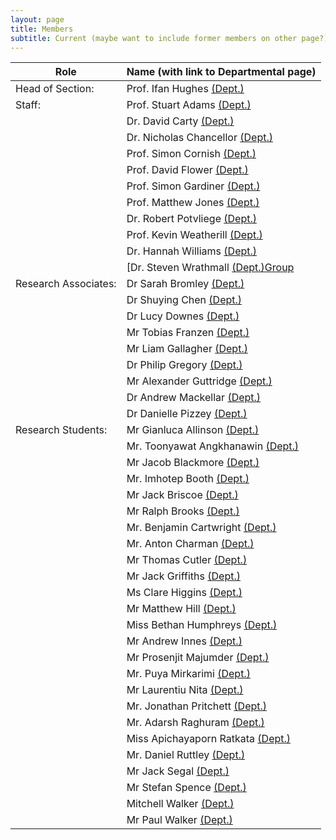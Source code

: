 ```yaml
---
layout: page
title: Members 
subtitle: Current (maybe want to include former members on other page?)
---
```

|Role|	Name (with link to Departmental page)|
|---|---|
|Head of Section:	|Prof. Ifan Hughes [(Dept.)](https://www.durham.ac.uk/staff/i-g-hughes/)|
|Staff:	|Prof. Stuart Adams [(Dept.)](https://www.durham.ac.uk/staff/c-s-adams/)|    
|   |Dr. David Carty [(Dept.)](https://www.durham.ac.uk/staff/david-carty/)|
|	|Dr. Nicholas Chancellor [(Dept.)](https://www.durham.ac.uk/staff/nicholas-chancellor/)|
|	|Prof. Simon Cornish [(Dept.)](https://www.durham.ac.uk/staff/s-l-cornish/)|
|	|Prof. David Flower [(Dept.)](https://www.durham.ac.uk/staff/david-flower/)|
|	|Prof. Simon Gardiner [(Dept.)](https://www.durham.ac.uk/staff/s-a-gardiner/)|
|	|Prof. Matthew Jones [(Dept.)](https://www.durham.ac.uk/staff/m-p-a-jones/)|
|	|Dr. Robert Potvliege [(Dept.)](https://www.durham.ac.uk/staff/r-m-potvliege/)|
|	|Prof. Kevin Weatherill [(Dept.)](https://www.durham.ac.uk/staff/k-j-weatherill/)|
|	|Dr. Hannah Williams [(Dept.)](https://www.durham.ac.uk/staff/hannah-williams4/)|
|	|[Dr. Steven Wrathmall [(Dept.)](https://www.durham.ac.uk/staff/s-a-wrathmall/)[Group](current/saw)|
|Research Associates:|	Dr Sarah Bromley [(Dept.)](https://www.durham.ac.uk/staff/sarah-l-bromley/)|
|	|Dr Shuying Chen [(Dept.)](https://www.durham.ac.uk/staff//)|
|	|Dr Lucy Downes [(Dept.)](https://www.durham.ac.uk/staff//)|
|	|Mr Tobias Franzen [(Dept.)](https://www.durham.ac.uk/staff//)|
|	|Mr Liam Gallagher [(Dept.)](https://www.durham.ac.uk/staff//)|
|	|Dr Philip Gregory [(Dept.)](https://www.durham.ac.uk/staff//)|
|	|Mr Alexander Guttridge [(Dept.)](https://www.durham.ac.uk/staff//)|
|	|Dr Andrew Mackellar [(Dept.)](https://www.durham.ac.uk/staff//)|
|	|Dr Danielle Pizzey [(Dept.)](https://www.durham.ac.uk/staff//)|
Research Students:|	Mr Gianluca Allinson [(Dept.)](https://www.durham.ac.uk/staff//)|
|	|Mr. Toonyawat Angkhanawin [(Dept.)](https://www.durham.ac.uk/staff//)|
|	|Mr Jacob Blackmore [(Dept.)](https://www.durham.ac.uk/staff//)|
|	|Mr. Imhotep Booth [(Dept.)](https://www.durham.ac.uk/staff//)|
|	|Mr Jack Briscoe [(Dept.)](https://www.durham.ac.uk/staff//)|
|	|Mr Ralph Brooks [(Dept.)](https://www.durham.ac.uk/staff//)|
|	|Mr. Benjamin Cartwright [(Dept.)](https://www.durham.ac.uk/staff//)|
|	|Mr. Anton Charman [(Dept.)](https://www.durham.ac.uk/staff//)|
|	|Mr Thomas Cutler [(Dept.)](https://www.durham.ac.uk/staff//)|
|	|Mr Jack Griffiths [(Dept.)](https://www.durham.ac.uk/staff//)|
|	|Ms Clare Higgins [(Dept.)](https://www.durham.ac.uk/staff//)|
|	|Mr Matthew Hill [(Dept.)](https://www.durham.ac.uk/staff//)|
|	|Miss Bethan Humphreys [(Dept.)](https://www.durham.ac.uk/staff//)|
|	|Mr Andrew Innes [(Dept.)](https://www.durham.ac.uk/staff//)|
|	|Mr Prosenjit Majumder [(Dept.)](https://www.durham.ac.uk/staff//)|
|	|Mr. Puya Mirkarimi [(Dept.)](https://www.durham.ac.uk/staff//)|
|	|Mr Laurentiu Nita [(Dept.)](https://www.durham.ac.uk/staff//)|
|	|Mr. Jonathan Pritchett [(Dept.)](https://www.durham.ac.uk/staff//)|
|	|Mr. Adarsh Raghuram [(Dept.)](https://www.durham.ac.uk/staff//)|
|	|Miss Apichayaporn Ratkata [(Dept.)](https://www.durham.ac.uk/staff//)|
|	|Mr. Daniel Ruttley [(Dept.)](https://www.durham.ac.uk/staff//)|
|	|Mr Jack Segal [(Dept.)](https://www.durham.ac.uk/staff//)|
|	|Mr Stefan Spence [(Dept.)](https://www.durham.ac.uk/staff//)|
|	|Mitchell Walker [(Dept.)](https://www.durham.ac.uk/staff//)|
|	|Mr Paul Walker [(Dept.)](https://www.durham.ac.uk/staff//)|
